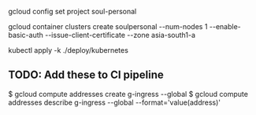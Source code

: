 gcloud config set project soul-personal

gcloud container clusters create soulpersonal --num-nodes 1 --enable-basic-auth --issue-client-certificate --zone asia-south1-a

kubectl apply -k ./deploy/kubernetes


## TODO: Add these to CI pipeline

$ gcloud compute addresses create g-ingress --global
$ gcloud compute addresses describe g-ingress --global --format='value(address)'



